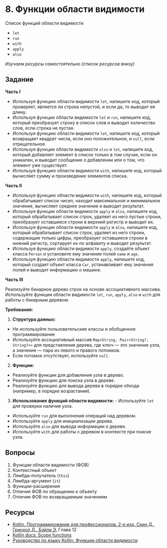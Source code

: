 # 8. Функции области видимости

Список функций области видимости

 - `let` 
 - `run` 
 - `with` 
 - `apply` 
 - `also`

_Изучаем ресурсы самостоятельно (список ресурсов внизу)_

## Задание

**Часть I**
- Используя функцию области видимости `let`, напишите код, который проверяет, является ли строка непустой, и если да, то выводит ее длину.
- Используя функции области видимости `let` и `run`, напишите код, который преобразует строку в список слов и выводит количество слов, если строка не пустая.
- Используя функцию области видимости `let`, напишите код, который возвращает квадрат числа, если оно положительное, и `null`, если отрицательное.
- Используя функции области видимости `also` и `let`, напишите код, который добавляет элемент в список только в том случае, если он уникален, и выводит сообщение о добавлении или о том, что элемент уже существует.
- Используя функцию области видимости `with`, напишите код, который вычисляет сумму и произведение элементов списка.


**Часть II**
- Используя функцию области видимости `with`, напишите код, который обрабатывает список чисел, находит максимальное и минимальное значение, вычисляет среднее значение и выводит результат.
- Используя функции области видимости `apply` и `also`, напишите код, который обрабатывает список строк, удаляет из него пустые строки, преобразует оставшиеся строки в верхний регистр и выводит их.
- Используя функции области видимости `apply` и `also`, напишите код, который обрабатывает список строк, удаляет из него строки, содержащие только цифры, преобразует оставшиеся строки в нижний регистр, сортирует их по алфавиту и выводит результат.
- Используя функцию области видимости `apply`, создайте объект класса `Person` и установите ему значения полей `name` и `age`.
- Используя функцию области видимости `apply`, напишите код, который создает объект класса `Car`, устанавливает ему значения полей и выводит информацию о машине.

**Часть III**

Реализуйте бинарное дерево строк на основе ассоциативного массива. Используйте функции области видимости  `let`,  `run`,  `apply`,  `also`  и  `with`  для работы с бинарным деревом.

**Требования:**
1.  **Структура данных:**
- Не используйте пользовательские классы и обобщенное программирование
-  Используйте ассоциативный массив `Map<String, Pair<String?, String?>>`  для представления дерева, где ключ — это значение узла, а значение — пара из левого и правого потомков.
-   Если потомок отсутствует, используйте  `null`.
        
2.  **Функции:**    
-  Реализуйте функции для добавления узла в дерево.
-  Реализуйте функцию для поиска узла в дереве.
-   Реализуйте функцию для вывода дерева в порядке обхода (например, в порядке возрастания).
        
3.  **Использование функций области видимости:**    -   Используйте  `let`  для проверки наличия узла.
-   Используйте  `run`  для выполнения операций над деревом.
-   Используйте  `apply`  для инициализации дерева.
-   Используйте  `also`  для вывода информации о дереве.
-   Используйте  `with`  для работы с деревом в контексте при поиске узла.
 
## Вопросы
1. Функции области видимости (ФОВ)
2. Контекстный объект
3. Лямбда-получатель (`this`)
4. Лямбда-аргумент (`it`)
5. Функции-расширения
6. Отличия ФОВ по обращению к объекту
7. Отличия ФОВ по возвращаемым значениям

## Ресурсы
- [Kotlin. Программирование для профессионалов. 2-е изд. Скин Д., Гринхол Д., Бэйли Э.](https://www.piter.com/collection/yazyki-programmirovaniya/product/kotlin-programmirovanie-dlya-professionalov-2-e-izd) Глава 12
- [Kotlin docs: Scope functions](https://kotlinlang.org/docs/scope-functions.html)
- [Руководство по языку Kotlin: Функции области видимости](https://kotlinlang.ru/docs/scope-functions.html)